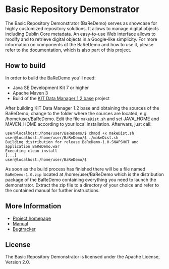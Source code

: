 # Basic Repository Demonstrator

The Basic Repository Demonstrator (BaReDemo) serves as showcase for highly customized repository solutions. It allows to manage digital objects including Dublin Core metadata. An easy-to-use Web interface allows to modify and to retrieve digital objects in a Google-like 
simplicity. For more information on components of the BaReDemo and how to use it, please refer to the documentation, which is also part of this project.

## How to build

In order to build the BaReDemo you'll need:

* Java SE Development Kit 7 or higher
* Apache Maven 3
* Build of the [KIT Data Manager 1.2 base](https://github.com/kit-data-manager/base) project

After building KIT Data Manager 1.2 base and obtaining the sources of the BaReDemo, change to the folder where the sources are located, e.g. /home/user/BaReDemo. Edit the file `makeDist.sh` and set JAVA_HOME and MAVEN_HOME according to your local installation. Afterwars, just call:

```
user@localhost:/home/user/BaReDemo/$ chmod +x makeDist.sh
user@localhost:/home/user/BaReDemo/$ ./makeDist.sh
Building distribution for release BaReDemo-1.0-SNAPSHOT and application BaReDemo.war
Executing clean install
[...]
user@localhost:/home/user/BaReDemo/$
```

As soon as the build process has finished there will be a file named `BaReDemo-1.0.zip` located at /home/user/BaReDemo which is the distribution package of the BaReDemo containing everything you need to launch the demonstrator. Extract the zip file to a directory of your choice and refer to the contained manual for further instructions.

## More Information

* [Project homepage](http://datamanager.kit.edu/index.php/kit-data-manager)
* [Manual](http://datamanager.kit.edu/dama/manual/index.html)
* [Bugtracker](http://datamanager.kit.edu/bugtracker/thebuggenie/)

## License

The Basic Repository Demonstrator is licensed under the Apache License, Version 2.0.


